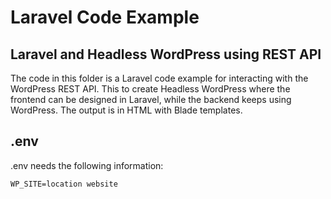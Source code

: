 # Laravel Code Example

## Laravel and Headless WordPress using REST API

The code in this folder is a Laravel code example for interacting with the WordPress REST API. 
This to create Headless WordPress where the frontend can be designed in Laravel, while the backend keeps using WordPress. The output is in HTML with Blade templates.

## .env

.env needs the following information: 

```
WP_SITE=location website
```



